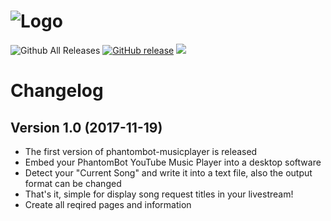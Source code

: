 # <img alt="Logo" src="https://raw.githubusercontent.com/promarcel/phantombot-musicplayer/master/.github/logo.png" />

![Github All Releases](https://img.shields.io/github/downloads/promarcel/phantombot-musicplayer/total.svg) [![GitHub release](https://img.shields.io/github/release/promarcel/phantombot-musicplayer.svg)](https://github.com/promarcel/phantombot-musicplayer/releases)  [<img src="https://discordapp.com/api/guilds/283665932910592001/widget.png?style=shield">](https://discord.gg/FNrduZN)

# Changelog

## Version 1.0 (2017-11-19)

- The first version of phantombot-musicplayer is released
- Embed your PhantomBot YouTube Music Player into a desktop software
- Detect your "Current Song" and write it into a text file, also the output format can be changed
- That's it, simple for display song request titles in your livestream!
- Create all reqired pages and information